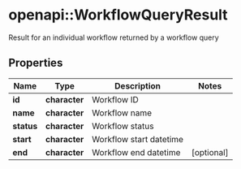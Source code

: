 # openapi::WorkflowQueryResult

Result for an individual workflow returned by a workflow query

## Properties
Name | Type | Description | Notes
------------ | ------------- | ------------- | -------------
**id** | **character** | Workflow ID | 
**name** | **character** | Workflow name | 
**status** | **character** | Workflow status | 
**start** | **character** | Workflow start datetime | 
**end** | **character** | Workflow end datetime | [optional] 


